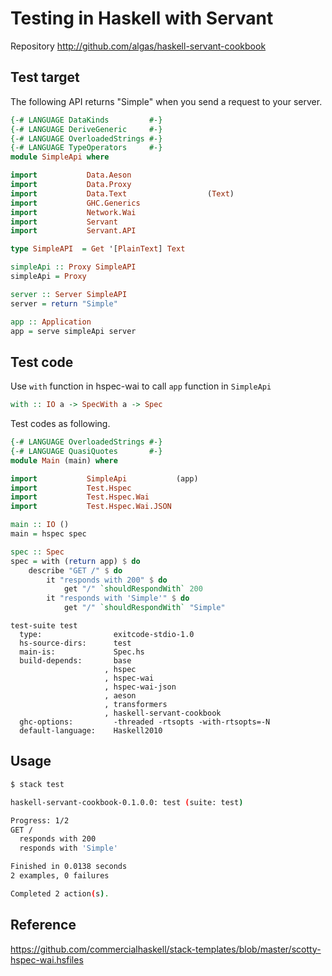 # Testing in Haskell with Servant

Repository
http://github.com/algas/haskell-servant-cookbook

## Test target

The following API returns "Simple" when you send a request to your server.

```hs:lib/SimpleApi.hs
{-# LANGUAGE DataKinds         #-}
{-# LANGUAGE DeriveGeneric     #-}
{-# LANGUAGE OverloadedStrings #-}
{-# LANGUAGE TypeOperators     #-}
module SimpleApi where

import           Data.Aeson
import           Data.Proxy
import           Data.Text                  (Text)
import           GHC.Generics
import           Network.Wai
import           Servant
import           Servant.API

type SimpleAPI  = Get '[PlainText] Text

simpleApi :: Proxy SimpleAPI
simpleApi = Proxy

server :: Server SimpleAPI
server = return "Simple"

app :: Application
app = serve simpleApi server
```

## Test code

Use `with` function in hspec-wai to call `app` function in `SimpleApi`

```hs
with :: IO a -> SpecWith a -> Spec
```

Test codes as following.

```hs:test/Spec.hs
{-# LANGUAGE OverloadedStrings #-}
{-# LANGUAGE QuasiQuotes       #-}
module Main (main) where

import           SimpleApi           (app)
import           Test.Hspec
import           Test.Hspec.Wai
import           Test.Hspec.Wai.JSON

main :: IO ()
main = hspec spec

spec :: Spec
spec = with (return app) $ do
    describe "GET /" $ do
        it "responds with 200" $ do
            get "/" `shouldRespondWith` 200
        it "responds with 'Simple'" $ do
            get "/" `shouldRespondWith` "Simple"
```

```hs:haskell-servant-cookbook.cabal
test-suite test
  type:                exitcode-stdio-1.0
  hs-source-dirs:      test
  main-is:             Spec.hs
  build-depends:       base
                     , hspec
                     , hspec-wai
                     , hspec-wai-json
                     , aeson
                     , transformers
                     , haskell-servant-cookbook
  ghc-options:         -threaded -rtsopts -with-rtsopts=-N
  default-language:    Haskell2010
```


## Usage

```bash
$ stack test
```
```bash
haskell-servant-cookbook-0.1.0.0: test (suite: test)

Progress: 1/2
GET /
  responds with 200
  responds with 'Simple'

Finished in 0.0138 seconds
2 examples, 0 failures

Completed 2 action(s).
```

## Reference

https://github.com/commercialhaskell/stack-templates/blob/master/scotty-hspec-wai.hsfiles
